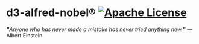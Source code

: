 # d3-alfred-nobel® [![Apache License](https://img.shields.io/badge/license-MIT-blue.svg)](https://github.com/iamprabhat/d3-alfred-nobel/blob/master/LICENSE)
<i><b>"</b>Anyone who has never made a mistake has never tried anything new.<b>"</b></i> — Albert Einstein.
